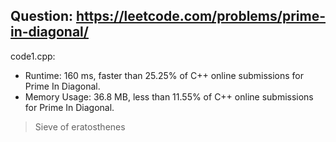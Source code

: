 ## Question: https://leetcode.com/problems/prime-in-diagonal/

code1.cpp:
* Runtime: 160 ms, faster than 25.25% of C++ online submissions for Prime In Diagonal.
* Memory Usage: 36.8 MB, less than 11.55% of C++ online submissions for Prime In Diagonal.
> Sieve of eratosthenes